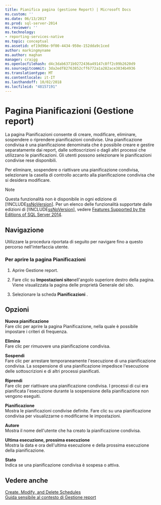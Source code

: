 ```yaml
---
title: Pianifica pagina (gestione Report) | Microsoft Docs
ms.custom: ''
ms.date: 06/13/2017
ms.prod: sql-server-2014
ms.reviewer: ''
ms.technology:
- reporting-services-native
ms.topic: conceptual
ms.assetid: ef19d96e-9f00-4434-950e-152dda9c1ced
author: markingmyname
ms.author: maghan
manager: craigg
ms.openlocfilehash: d4c3dab6371b9272436a49147c8ff2c09b2620d9
ms.sourcegitcommit: 3da2edf82763852cff6772a1a282ace3034b4936
ms.translationtype: MT
ms.contentlocale: it-IT
ms.lasthandoff: 10/02/2018
ms.locfileid: "48157191"
---
```

# <a name="schedules-page-report-manager"></a>Pagina Pianificazioni (Gestione report)
  La pagina Pianificazioni consente di creare, modificare, eliminare, sospendere o riprendere pianificazioni condivise. Una pianificazione condivisa è una pianificazione denominata che è possibile creare e gestire separatamente dai report, dalle sottoscrizioni o dagli altri processi che utilizzano le pianificazioni. Gli utenti possono selezionare le pianificazioni condivise rese disponibili.  
  
 Per eliminare, sospendere o riattivare una pianificazione condivisa, selezionare la casella di controllo accanto alla pianificazione condivisa che si desidera modificare.  
  
> [!NOTE]  
>  Questa funzionalità non è disponibile in ogni edizione di [!INCLUDE[ssNoVersion](../includes/ssnoversion-md.md)]. Per un elenco delle funzionalità supportate dalle edizioni di [!INCLUDE[ssNoVersion](../includes/ssnoversion-md.md)], vedere [Features Supported by the Editions of SQL Server 2014](../../2014/getting-started/features-supported-by-the-editions-of-sql-server-2014.md).  
  
## <a name="navigation"></a>Navigazione  
 Utilizzare la procedura riportata di seguito per navigare fino a questo percorso nell'interfaccia utente.  
  
### <a name="to-open-the-schedules-page"></a>Per aprire la pagina Pianificazioni  
  
1.  Aprire Gestione report.  
  
2.  Fare clic su **Impostazioni sito**nell'angolo superiore destro della pagina. Viene visualizzata la pagina delle proprietà Generale del sito.  
  
3.  Selezionare la scheda **Pianificazioni** .  
  
## <a name="options"></a>Opzioni  
 **Nuova pianificazione**  
 Fare clic per aprire la pagina Pianificazione, nella quale è possibile impostare i criteri di frequenza.  
  
 **Elimina**  
 Fare clic per rimuovere una pianificazione condivisa.  
  
 **Sospendi**  
 Fare clic per arrestare temporaneamente l'esecuzione di una pianificazione condivisa. La sospensione di una pianificazione impedisce l'esecuzione delle sottoscrizioni e di altri processi pianificati.  
  
 **Riprendi**  
 Fare clic per riattivare una pianificazione condivisa. I processi di cui era pianificata l'esecuzione durante la sospensione della pianificazione non vengono eseguiti.  
  
 **Pianificazione**  
 Mostra le pianificazioni condivise definite. Fare clic su una pianificazione condivisa per visualizzarne o modificarne le impostazioni.  
  
 **Autore**  
 Mostra il nome dell'utente che ha creato la pianificazione condivisa.  
  
 **Ultima esecuzione, prossima esecuzione**  
 Mostra la data e ora dell'ultima esecuzione e della prossima esecuzione della pianificazione.  
  
 **Stato**  
 Indica se una pianificazione condivisa è sospesa o attiva.  
  
## <a name="see-also"></a>Vedere anche  
 [Create, Modify, and Delete Schedules](subscriptions/create-modify-and-delete-schedules.md)   
 [Guida sensibile al contesto di Gestione report](../../2014/reporting-services/report-manager-f1-help.md)  
  
  
